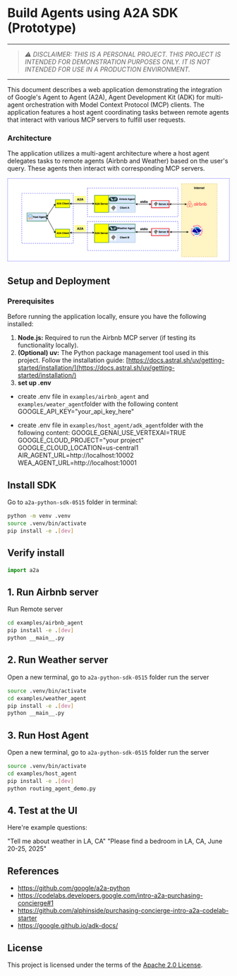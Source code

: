 # Build Agents using A2A SDK (Prototype)
----
> *⚠️ DISCLAIMER: THIS IS A PERSONAL PROJECT. THIS PROJECT IS INTENDED FOR DEMONSTRATION PURPOSES ONLY. IT IS NOT INTENDED FOR USE IN A PRODUCTION ENVIRONMENT.* 
----

This document describes a web application demonstrating the integration of Google's Agent to Agent (A2A), Agent Development Kit (ADK) for multi-agent orchestration with Model Context Protocol (MCP) clients. The application features a host agent coordinating tasks between remote agents that interact with various MCP servers to fulfill user requests.

### Architecture

The application utilizes a multi-agent architecture where a host agent delegates tasks to remote agents (Airbnb and Weather) based on the user's query. These agents then interact with corresponding MCP servers.

![architecture](assets/A2A_multi_agent_architecture.png)


## Setup and Deployment

### Prerequisites

Before running the application locally, ensure you have the following installed:

1. **Node.js:** Required to run the Airbnb MCP server (if testing its functionality locally).
2. **(Optional) uv:** The Python package management tool used in this project. Follow the installation guide: [https://docs.astral.sh/uv/getting-started/installation/](https://docs.astral.sh/uv/getting-started/installation/)
3. **set up .env**  

- create .env file in `examples/airbnb_agent` and `examples/weater_agent`folder with the following content
GOOGLE_API_KEY="your_api_key_here" 

- create .env file in `examples/host_agent/adk_agent`folder with the following content:
GOOGLE_GENAI_USE_VERTEXAI=TRUE
GOOGLE_CLOUD_PROJECT="your project"
GOOGLE_CLOUD_LOCATION=us-central1
AIR_AGENT_URL=http://localhost:10002
WEA_AGENT_URL=http://localhost:10001

## Install SDK
Go to `a2a-python-sdk-0515` folder in terminal:
```bash
python -m venv .venv
source .venv/bin/activate
pip install -e .[dev]
```

## Verify install

```py
import a2a
```

## 1. Run Airbnb server

Run Remote server

```bash
cd examples/airbnb_agent
pip install -e .[dev]
python __main__.py
```

## 2. Run Weather server
Open a new terminal, go to `a2a-python-sdk-0515` folder run the server

```bash
source .venv/bin/activate
cd examples/weather_agent
pip install -e .[dev]
python __main__.py
```

## 3. Run Host Agent
Open a new terminal, go to `a2a-python-sdk-0515` folder run the server

```bash
source .venv/bin/activate
cd examples/host_agent
pip install -e .[dev]
python routing_agent_demo.py
```

## 4. Test at the UI

Here're example questions:

"Tell me about weather in LA, CA"
"Please find a bedroom in LA, CA, June 20-25, 2025"

## References
- https://github.com/google/a2a-python
- https://codelabs.developers.google.com/intro-a2a-purchasing-concierge#1
- https://github.com/alphinside/purchasing-concierge-intro-a2a-codelab-starter
- https://google.github.io/adk-docs/
## License

This project is licensed under the terms of the [Apache 2.0 License](LICENSE).
